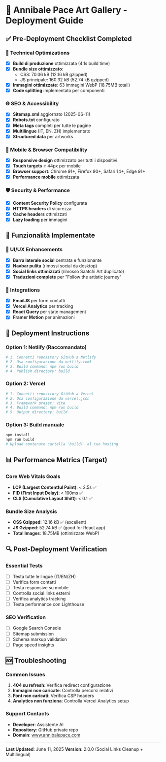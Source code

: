 # 🚀 Annibale Pace Art Gallery - Deployment Guide

## ✅ Pre-Deployment Checklist Completed

### 🔧 Technical Optimizations
- [x] **Build di produzione** ottimizzata (4.1s build time)
- [x] **Bundle size ottimizzato**: 
  - CSS: 70.06 kB (12.16 kB gzipped)
  - JS principale: 160.32 kB (52.74 kB gzipped)
- [x] **Immagini ottimizzate**: 63 immagini WebP (18.75MB totali)
- [x] **Code splitting** implementato per componenti

### 🌐 SEO & Accessibility
- [x] **Sitemap.xml** aggiornato (2025-06-11)
- [x] **Robots.txt** configurato
- [x] **Meta tags** completi per tutte le pagine
- [x] **Multilingue** (IT, EN, ZH) implementato
- [x] **Structured data** per artworks

### 📱 Mobile & Browser Compatibility
- [x] **Responsive design** ottimizzato per tutti i dispositivi
- [x] **Touch targets** ≥ 44px per mobile
- [x] **Browser support**: Chrome 91+, Firefox 90+, Safari 14+, Edge 91+
- [x] **Performance mobile** ottimizzata

### 🛡️ Security & Performance
- [x] **Content Security Policy** configurata
- [x] **HTTPS headers** di sicurezza
- [x] **Cache headers** ottimizzati
- [x] **Lazy loading** per immagini

## 🌟 Funzionalità Implementate

### 🎨 UI/UX Enhancements
- [x] **Barra laterale social** centrata e funzionante
- [x] **Navbar pulita** (rimossi social da desktop)
- [x] **Social links ottimizzati** (rimosso Saatchi Art duplicato)
- [x] **Traduzioni complete** per "Follow the artistic journey"

### 📧 Integrations
- [x] **EmailJS** per form contatti
- [x] **Vercel Analytics** per tracking
- [x] **React Query** per state management
- [x] **Framer Motion** per animazioni

## 🚀 Deployment Instructions

### Option 1: Netlify (Raccomandato)
```bash
# 1. Connetti repository GitHub a Netlify
# 2. Usa configurazione da netlify.toml
# 3. Build command: npm run build
# 4. Publish directory: build
```

### Option 2: Vercel
```bash
# 1. Connetti repository GitHub a Vercel
# 2. Usa configurazione da vercel.json
# 3. Framework preset: Vite
# 4. Build command: npm run build
# 5. Output directory: build
```

### Option 3: Build manuale
```bash
npm install
npm run build
# Upload contenuto cartella 'build/' al tuo hosting
```

## 📊 Performance Metrics (Target)

### Core Web Vitals Goals
- **LCP (Largest Contentful Paint)**: < 2.5s ✅
- **FID (First Input Delay)**: < 100ms ✅
- **CLS (Cumulative Layout Shift)**: < 0.1 ✅

### Bundle Size Analysis
- **CSS Gzipped**: 12.16 kB ✅ (excellent)
- **JS Gzipped**: 52.74 kB ✅ (good for React app)
- **Total Images**: 18.75MB (ottimizzate WebP)

## 🔍 Post-Deployment Verification

### Essential Tests
- [ ] Testa tutte le lingue (IT/EN/ZH)
- [ ] Verifica form contatti
- [ ] Testa responsive su mobile
- [ ] Controlla social links esterni
- [ ] Verifica analytics tracking
- [ ] Testa performance con Lighthouse

### SEO Verification
- [ ] Google Search Console
- [ ] Sitemap submission
- [ ] Schema markup validation
- [ ] Page speed insights

## 🆘 Troubleshooting

### Common Issues
1. **404 su refresh**: Verifica redirect configurazione
2. **Immagini non caricate**: Controlla percorsi relativi
3. **Font non caricati**: Verifica CSP headers
4. **Analytics non funziona**: Controlla Vercel Analytics setup

### Support Contacts
- **Developer**: Assistente AI
- **Repository**: GitHub private repo
- **Domain**: www.annibalepace.com

---
**Last Updated**: June 11, 2025
**Version**: 2.0.0 (Social Links Cleanup + Multilingual)
